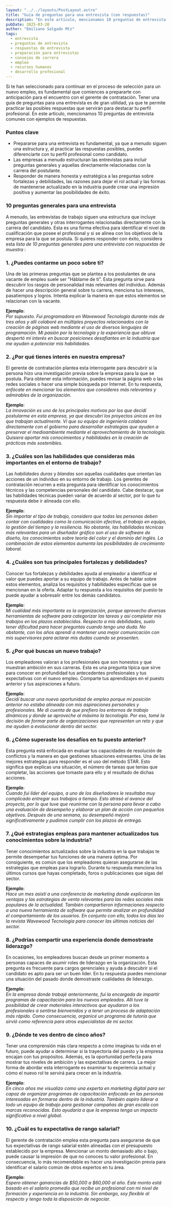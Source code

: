 ```yaml
---
layout: "../../layouts/PostLayout.astro"
title: "Guía de preguntas para una entrevista (con respuestas)"
description: "En este artículo, mencionamos 10 preguntas de entrevista comunes con ejemplos de respuestas."
pubDate: 2025-03-20
author: "Emiliano Salgado Mtz"
tags:
  - entrevista
  - preguntas de entrevista
  - respuestas de entrevista
  - preparación para entrevistas
  - consejos de carrera
  - empleo
  - recursos humanos
  - desarrollo profesional
---
```

Si te han seleccionado para continuar en el proceso de selección para un nuevo empleo, es fundamental que comiences a prepararte con anticipación para el encuentro con el gerente de contratación. Tener una guía de preguntas para una entrevista es de gran utilidad, ya que te permite practicar las posibles respuestas que servirán para destacar tu perfil profesional. En este artículo, mencionamos 10 preguntas de entrevista comunes con ejemplos de respuestas.

<h3 class="mt-3 text-xl text-indigo-600 font-medium">Puntos clave</h3>
  <ul class="list-disc list-inside pl-5 my-4 space-y-2 text-gray-700 text-left">
    <li>Prepararse para una entrevista es fundamental, ya que a menudo siguen una estructura y, al practicar las respuestas posibles, puedes diferenciarte con tu perfil profesional como candidato.</li>
    <li>Las empresas a menudo estructuran las entrevistas para incluir preguntas generales y aquellas directamente relacionadas con la carrera del postulante.</li>
    <li>Responder de manera honesta y estratégica a las preguntas sobre fortalezas y debilidades, las razones para dejar el rol actual y las formas de mantenerse actualizado en la industria puede crear una impresión positiva y aumentar las posibilidades de éxito.</li>
  </ul>

<h3 class="mt-3 text-2xl text-indigo-600 font-medium">10 preguntas generales para una entrevista</h3>

A menudo, las entrevistas de trabajo siguen una estructura que incluye preguntas generales y otras interrogantes relacionadas directamente con la carrera del candidato. Esta es una forma efectiva para identificar el nivel de cualificación que posee el profesional y si se alinea con los objetivos de la empresa para la que se postula. Si quieres responder con éxito, considera esta *lista de 10 preguntas generales para una entrevista con respuestas de muestra* :

<h3 class="mt-3 text-xl text-indigo-600 font-medium">1. ¿Puedes contarme un poco sobre ti?</h3>
Una de las primeras preguntas que se plantea a los postulantes de una vacante de empleo suele ser "Háblame de ti". Esta pregunta sirve para descubrir los rasgos de personalidad más relevantes del individuo. Además de hacer una descripción general sobre tu carrera, menciona tus intereses, pasatiempos y logros. Intenta explicar la manera en que estos elementos se relacionan con la vacante.

**Ejemplo**:  
*Por supuesto. Fui programadora en Wavewood Tecnología durante más de tres años y allí colaboré en múltiples proyectos relacionados con la creación de páginas web mediante el uso de diversos lenguajes de programación. Mi pasión por la tecnología y la experiencia que obtuve despertó mi interés en buscar posiciones desafiantes en la industria que me ayuden a potenciar mis habilidades.*

<h3 class="mt-3 text-xl text-indigo-600 font-medium">2. ¿Por qué tienes interés en nuestra empresa?</h3>

El gerente de contratación plantea esta interrogante para descubrir si la persona hizo una investigación previa sobre la empresa para la que se postula. Para obtener esta información, puedes revisar la página web o las redes sociales o hacer una simple búsqueda por Internet. En tu respuesta, *enfócate en mencionar los elementos que consideres más relevantes y admirables de la organización.*

**Ejemplo**:  
*La innovación es uno de los principales motivos por los que decidí postularme en esta empresa, ya que descubrí los proyectos únicos en los que trabajan actualmente. Vi que su equipo de ingeniería colabora directamente con el gobierno para desarrollar estrategias que ayuden a preservar el medioambiente mediante el aprovechamiento de la tecnología. Quisiera aportar mis conocimientos y habilidades en la creación de prácticas más sostenibles.*

<h3 class="mt-3 text-xl text-indigo-600 font-medium">3. ¿Cuáles son las habilidades que consideras más importantes en el entorno de trabajo?</h3>

Las *habilidades duras* y *blandas* son aquellas cualidades que orientan las acciones de un individuo en su entorno de trabajo. Los gerentes de contratación recurren a esta pregunta para identificar los conocimientos técnicos y las competencias personales del candidato. Cabe destacar, que las habilidades técnicas pueden variar de acuerdo al sector, por lo que tu respuesta debe ir alineada con ello.

**Ejemplo**:  
*Sin importar el tipo de trabajo, considero que todas las personas deben contar con cualidades como la comunicación efectiva, el trabajo en equipo, la gestión del tiempo y la resiliencia. No obstante, las habilidades técnicas más relevantes para un diseñador gráfico son el uso de software de diseño, los conocimientos sobre teoría del color y el dominio del inglés. La combinación de estos elementos aumenta las posibilidades de crecimiento laboral.*

<h3 class="mt-3 text-xl text-indigo-600 font-medium">4. ¿Cuáles son tus principales fortalezas y debilidades?</h3>
Conocer tus fortalezas y debilidades ayuda al empleador a identificar el valor que puedes aportar a su equipo de trabajo. Antes de hablar sobre estos elementos, analiza los requisitos y habilidades específicas que se mencionan en la oferta. Adaptar tu respuesta a los requisitos del puesto te puede ayudar a sobresalir entre los demás candidatos.

**Ejemplo**:  
*Mi cualidad más importante es la organización, porque aprovecho diversas herramientas de software para categorizar las tareas y así completar mis trabajos en los plazos establecidos. Respecto a mis debilidades, suelo tener dificultad para hacer preguntas cuando tengo una duda. No obstante, con los años aprendí a mantener una mejor comunicación con mis supervisores para aclarar mis dudas cuando se presenten.*

<h3 class="mt-3 text-xl text-indigo-600 font-medium">5. ¿Por qué buscas un nuevo trabajo?</h3>
Los empleadores valoran a los profesionales que son honestos y que muestran ambición en sus carreras. Esta es una pregunta típica que sirve para conocer en profundidad tus antecedentes profesionales y tus expectativas con el nuevo empleo. Comparte tus aprendizajes en el puesto anterior y tus aspiraciones a futuro.

**Ejemplo**:  
*Decidí buscar una nueva oportunidad de empleo porque mi posición anterior no estaba alineada con mis aspiraciones personales y profesionales. Me di cuenta de que prefiero los entornos de trabajo dinámicos y donde se aproveche al máximo la tecnología. Por eso, tomé la decisión de formar parte de organizaciones que representen un reto y que me ayuden a evolucionar dentro del sector.*

<h3 class="mt-3 text-xl text-indigo-600 font-medium">6. ¿Cómo superaste los desafíos en tu puesto anterior?</h3>
Esta pregunta está enfocada en evaluar tus capacidades de resolución de conflictos y la manera en que gestiones situaciones estresantes. Una de las mejores estrategias para responder es el uso del método STAR. Esto significa que explicas una situación, el número de tareas que tenías que completar, las acciones que tomaste para ello y el resultado de dichas acciones.

**Ejemplo**:  
*Cuando fui líder del equipo, a uno de los diseñadores le resultaba muy complicado entregar sus trabajos a tiempo. Esto atrasó el avance del proyecto, por lo que tuve que reunirme con la persona para llevar a cabo una evaluación de desempeño y elaborar un plan de acción con pequeños objetivos. Después de una semana, su desempeñó mejoró significativamente y pudimos cumplir con los plazos de entrega.*

<h3 class="mt-3 text-xl text-indigo-600 font-medium">7. ¿Qué estrategias empleas para mantener actualizados tus conocimientos sobre la industria?</h3>
Tener conocimientos actualizados sobre la industria en la que trabajas te permite desempeñar tus funciones de una manera óptima. Por consiguiente, es común que los empleadores quieran asegurarse de las estrategias que empleas para lograrlo. Durante tu respuesta menciona los últimos cursos que hayas completado, foros o publicaciones que sigas del sector.

**Ejemplo**:  
*Hace un mes asistí a una conferencia de marketing donde explicaron las ventajas y las estrategias de venta relevantes para las redes sociales más populares de la actualidad. También compartieron informaciones respecto a una nueva herramienta de software que permite analizar en profundidad el comportamiento de los usuarios. En conjunto con ello, todos los días leo la revista Wavewood Tecnología para conocer las últimas noticias del sector.*

<h3 class="mt-3 text-xl text-indigo-600 font-medium">8. ¿Podrías compartir una experiencia donde demostraste liderazgo?</h3>
En ocasiones, los empleadores buscan desde un primer momento a personas capaces de asumir roles de liderazgo en la organización. Esta pregunta es frecuente para cargos gerenciales y ayuda a descubrir si el candidato es apto para ser un buen líder. En tu respuesta puedes mencionar una situación del pasado donde demostraste cualidades de liderazgo.

**Ejemplo**:  
*En la empresa donde trabajé anteriormente, fui la encargada de impartir programas de capacitación para los nuevos empleados. Allí tuve la posibilidad de crear materiales interactivos que ayudaron a los profesionales a sentirse bienvenidos y a tener un proceso de adaptación más rápido. Como consecuencia, organicé un programa de tutoría que sirvió como referencia para otros especialistas de mi sector.*

<h3 class="mt-3 text-xl text-indigo-600 font-medium">9. ¿Dónde te ves dentro de cinco años?</h3>
Tener una comprensión más clara respecto a cómo imaginas tu vida en el futuro, puede ayudar a determinar si la trayectoria del puesto y la empresa encajan con tus propósitos. Además, es la oportunidad perfecta para mostrar tus niveles de ambición y las expectativas de carrera. La mejor forma de abordar esta interrogante es examinar tu experiencia actual y cómo el nuevo rol te servirá para crecer en la industria.

**Ejemplo**:  
*En cinco años me visualizo como una experta en marketing digital para ser capaz de organizar programas de capacitación enfocado en las personas interesadas en formarse dentro de la industria. También aspiro liderar a todo un equipo de trabajo para gestionar campañas de gran escala con marcas reconocidas. Esto ayudaría a que la empresa tenga un impacto significativo a nivel global.*

<h3 class="mt-3 text-xl text-indigo-600 font-medium">10. ¿Cuál es tu expectativa de rango salarial?</h3>
El gerente de contratación emplea esta pregunta para asegurarse de que tus expectativas de rango salarial estén alineadas con el presupuesto establecido por la empresa. Mencionar un monto demasiado alto o bajo, puede causar la impresión de que no conoces tu valor profesional. En consecuencia, lo más recomendable es hacer una investigación previa para identificar el salario común de otros expertos en tu área.

**Ejemplo**:  
*Espero obtener ganancias de $50,000 a $60,000 al año. Este monto está basado en el salario promedio que recibe un profesional con mi nivel de formación y experiencia en la industria. Sin embargo, soy flexible al respecto y tengo toda la disposición de negociar.*
